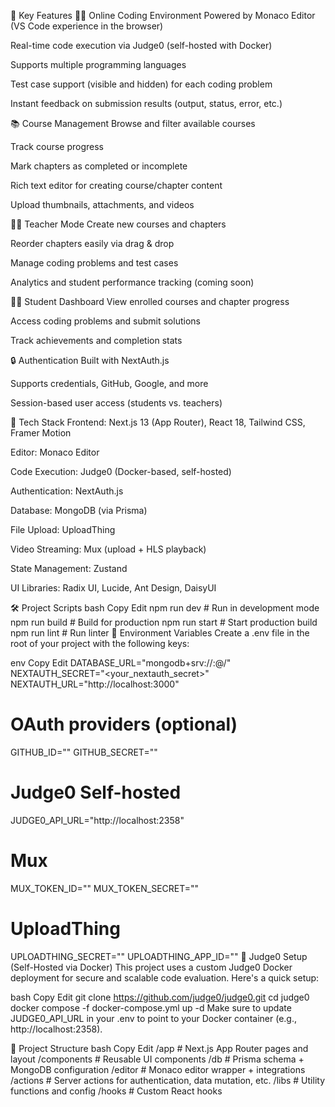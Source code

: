 🚀 Key Features
🧑‍💻 Online Coding Environment
Powered by Monaco Editor (VS Code experience in the browser)

Real-time code execution via Judge0 (self-hosted with Docker)

Supports multiple programming languages

Test case support (visible and hidden) for each coding problem

Instant feedback on submission results (output, status, error, etc.)

📚 Course Management
Browse and filter available courses

Track course progress

Mark chapters as completed or incomplete

Rich text editor for creating course/chapter content

Upload thumbnails, attachments, and videos

👨‍🏫 Teacher Mode
Create new courses and chapters

Reorder chapters easily via drag & drop

Manage coding problems and test cases

Analytics and student performance tracking (coming soon)

🧑‍🎓 Student Dashboard
View enrolled courses and chapter progress

Access coding problems and submit solutions

Track achievements and completion stats

🔒 Authentication
Built with NextAuth.js

Supports credentials, GitHub, Google, and more

Session-based user access (students vs. teachers)

🧰 Tech Stack
Frontend: Next.js 13 (App Router), React 18, Tailwind CSS, Framer Motion

Editor: Monaco Editor

Code Execution: Judge0 (Docker-based, self-hosted)

Authentication: NextAuth.js

Database: MongoDB (via Prisma)

File Upload: UploadThing

Video Streaming: Mux (upload + HLS playback)

State Management: Zustand

UI Libraries: Radix UI, Lucide, Ant Design, DaisyUI

🛠 Project Scripts
bash
Copy
Edit
npm run dev         # Run in development mode
npm run build       # Build for production
npm run start       # Start production build
npm run lint        # Run linter
🔐 Environment Variables
Create a .env file in the root of your project with the following keys:

env
Copy
Edit
DATABASE_URL="mongodb+srv://<user>:<pass>@<cluster>/<db>"
NEXTAUTH_SECRET="<your_nextauth_secret>"
NEXTAUTH_URL="http://localhost:3000"

# OAuth providers (optional)
GITHUB_ID=""
GITHUB_SECRET=""

# Judge0 Self-hosted
JUDGE0_API_URL="http://localhost:2358"

# Mux
MUX_TOKEN_ID=""
MUX_TOKEN_SECRET=""

# UploadThing
UPLOADTHING_SECRET=""
UPLOADTHING_APP_ID=""
🧪 Judge0 Setup (Self-Hosted via Docker)
This project uses a custom Judge0 Docker deployment for secure and scalable code evaluation. Here's a quick setup:

bash
Copy
Edit
git clone https://github.com/judge0/judge0.git
cd judge0
docker compose -f docker-compose.yml up -d
Make sure to update JUDGE0_API_URL in your .env to point to your Docker container (e.g., http://localhost:2358).

📂 Project Structure
bash
Copy
Edit
/app            # Next.js App Router pages and layout
/components     # Reusable UI components
/db             # Prisma schema + MongoDB configuration
/editor         # Monaco editor wrapper + integrations
/actions        # Server actions for authentication, data mutation, etc.
/libs           # Utility functions and config
/hooks          # Custom React hooks
